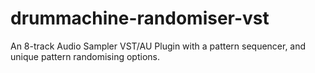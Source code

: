 # drummachine-randomiser-vst
An 8-track Audio Sampler VST/AU Plugin with a pattern sequencer, and unique pattern randomising options.
